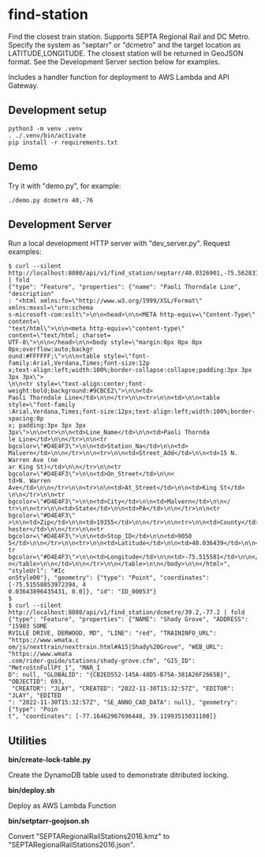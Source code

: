 # find-station

Find the closest train station. Supports SEPTA Regional Rail and DC Metro.
Specify the system as "septarr" or "dcmetro" and the target location as
LATITUDE,LONGITUDE. The closest station will be returned in GeoJSON format.
See the Development Server section below for examples.

Includes a handler function for deployment to AWS Lambda and API Gateway.

## Development setup

```
python3 -m venv .venv
. ./.venv/bin/activate
pip install -r requirements.txt
```

## Demo

Try it with "demo.py", for example:

```
./demo.py dcmetro 40,-76
```

## Development Server

Run a local development HTTP server with "dev\_server.py". Request examples:

```
$ curl --silent http://localhost:8080/api/v1/find_station/septarr/40.0326901,-75.5628379 | fold
{"type": "Feature", "properties": {"name": "Paoli Thorndale Line", "description"
: "<html xmlns:fo=\"http://www.w3.org/1999/XSL/Format\" xmlns:msxsl=\"urn:schema
s-microsoft-com:xslt\">\n\n<head>\n\n<META http-equiv=\"Content-Type\" content=\
"text/html\">\n\n<meta http-equiv=\"content-type\" content=\"text/html; charset=
UTF-8\">\n\n</head>\n\n<body style=\"margin:0px 0px 0px 0px;overflow:auto;backgr
ound:#FFFFFF;\">\n\n<table style=\"font-family:Arial,Verdana,Times;font-size:12p
x;text-align:left;width:100%;border-collapse:collapse;padding:3px 3px 3px 3px\">
\n\n<tr style=\"text-align:center;font-weight:bold;background:#9CBCE2\">\n\n<td>
Paoli Thorndale Line</td>\n\n</tr>\n\n<tr>\n\n<td>\n\n<table style=\"font-family
:Arial,Verdana,Times;font-size:12px;text-align:left;width:100%;border-spacing:0p
x; padding:3px 3px 3px 3px\">\n\n<tr>\n\n<td>Line_Name</td>\n\n<td>Paoli Thornda
le Line</td>\n\n</tr>\n\n<tr bgcolor=\"#D4E4F3\">\n\n<td>Station_Na</td>\n\n<td>
Malvern</td>\n\n</tr>\n\n<tr>\n\n<td>Street_Add</td>\n\n<td>15 N. Warren Ave (ne
ar King St)</td>\n\n</tr>\n\n<tr bgcolor=\"#D4E4F3\">\n\n<td>On_Street</td>\n\n<
td>N. Warren Ave</td>\n\n</tr>\n\n<tr>\n\n<td>At_Street</td>\n\n<td>King St</td>
\n\n</tr>\n\n<tr bgcolor=\"#D4E4F3\">\n\n<td>City</td>\n\n<td>Malvern</td>\n\n</
tr>\n\n<tr>\n\n<td>State</td>\n\n<td>PA</td>\n\n</tr>\n\n<tr bgcolor=\"#D4E4F3\"
>\n\n<td>Zip</td>\n\n<td>19355</td>\n\n</tr>\n\n<tr>\n\n<td>County</td>\n\n<td>C
hester</td>\n\n</tr>\n\n<tr bgcolor=\"#D4E4F3\">\n\n<td>Stop_ID</td>\n\n<td>9050
5</td>\n\n</tr>\n\n<tr>\n\n<td>Latitude</td>\n\n<td>40.036439</td>\n\n</tr>\n\n<
tr bgcolor=\"#D4E4F3\">\n\n<td>Longitude</td>\n\n<td>-75.515581</td>\n\n</tr>\n\
n</table>\n\n</td>\n\n</tr>\n\n</table>\n\n</body>\n\n</html>", "styleUrl": "#Ic
onStyle00"}, "geometry": {"type": "Point", "coordinates": [-75.51558053972394, 4
0.03643896435431, 0.0]}, "id": "ID_00053"}
$
$ curl --silent http://localhost:8080/api/v1/find_station/dcmetro/39.2,-77.2 | fold
{"type": "Feature", "properties": {"NAME": "Shady Grove", "ADDRESS": "15903 SOME
RVILLE DRIVE, DERWOOD, MD", "LINE": "red", "TRAININFO_URL": "https://www.wmata.c
om/js/nexttrain/nexttrain.html#A15|Shady%20Grove", "WEB_URL": "https://www.wmata
.com/rider-guide/stations/shady-grove.cfm", "GIS_ID": "MetroStnFullPt_1", "MAR_I
D": null, "GLOBALID": "{CB2ED552-145A-48D5-B75A-381A26F2665B}", "OBJECTID": 693,
 "CREATOR": "JLAY", "CREATED": "2022-11-30T15:32:57Z", "EDITOR": "JLAY", "EDITED
": "2022-11-30T15:32:57Z", "SE_ANNO_CAD_DATA": null}, "geometry": {"type": "Poin
t", "coordinates": [-77.16462967696448, 39.11993515031108]}
```

## Utilities

**bin/create-lock-table.py**

Create the DynamoDB table used to demonstrate ditributed locking.

**bin/deploy.sh**

Deploy as AWS Lambda Function

**bin/setptarr-geojson.sh**

Convert "SEPTARegionalRailStations2016.kmz" to
"SEPTARegionalRailStations2016.json".

